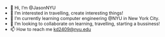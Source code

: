 - 👋 Hi, I’m @JasonNYU
- 👀 I’m interested in travelling, create interesting things!
- 🌱 I’m currently learning computer engineering @NYU in New York City.
- 💞️ I’m looking to collaborate on learning, travelling, starting a bussiness!
- 📫 How to reach me kd2409@nyu.edu

<!---
JasonNYU/JasonNYU is a ✨ special ✨ repository because its `README.md` (this file) appears on your GitHub profile.
You can click the Preview link to take a look at your changes.
--->
